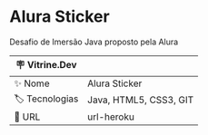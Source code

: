 # Alura Sticker

Desafio de Imersão Java proposto pela Alura

| 🪧 Vitrine.Dev |     |
| -------------  | --- |
| ✨ Nome        | Alura Sticker
| 🏷️ Tecnologias | Java, HTML5, CSS3, GIT 
| 🚀 URL         | url-heroku


